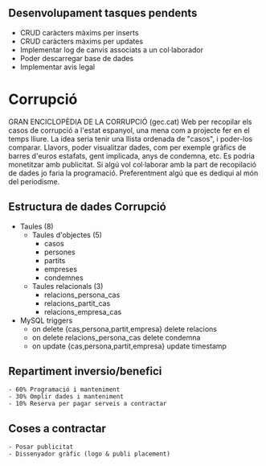 ## Desenvolupament tasques pendents
<ul>
  <li> CRUD caràcters màxims per inserts
  <li> CRUD caràcters màxims per updates
  <li> Implementar log de canvis associats a un col·laborador
  <li> Poder descarregar base de dades
	<li> Implementar avis legal
</ul>

# Corrupció
<p>
	GRAN ENCICLOPÈDIA DE LA CORRUPCIÓ (gec.cat)
	Web per recopilar els casos de corrupció a l'estat espanyol, una mena 
	com a projecte fer en el temps lliure. 
	La idea seria tenir una llista ordenada de "casos", i poder-los comparar. 
	Llavors, poder visualitzar dades, com per exemple gràfics de barres 
	d'euros estafats, gent implicada, anys de condemna, etc. Es podria 
	monetitzar amb publicitat. Si algú vol col·laborar amb la part de 
	recopilació de dades jo faria la programació. 
	Preferentment algú que es dediqui al món del periodisme.
</p>

## Estructura de dades Corrupció
- Taules (8)
	- Taules d'objectes (5)
		- casos 
		- persones
		- partits 
		- empreses 
		- condemnes
	- Taules relacionals (3)
		- relacions_persona_cas
		- relacions_partit_cas
		- relacions_empresa_cas
- MySQL triggers
  - on delete {cas,persona,partit,empresa} delete relacions
  - on delete relacions_persona_cas delete condemna
  - on update {cas,persona,partit,empresa} update timestamp

## Repartiment inversio/benefici
	- 60% Programació i manteniment
	- 30% Omplir dades i manteniment
	- 10% Reserva per pagar serveis a contractar

## Coses a contractar
	- Posar publicitat
	- Dissenyador gràfic (logo & publi placement)
